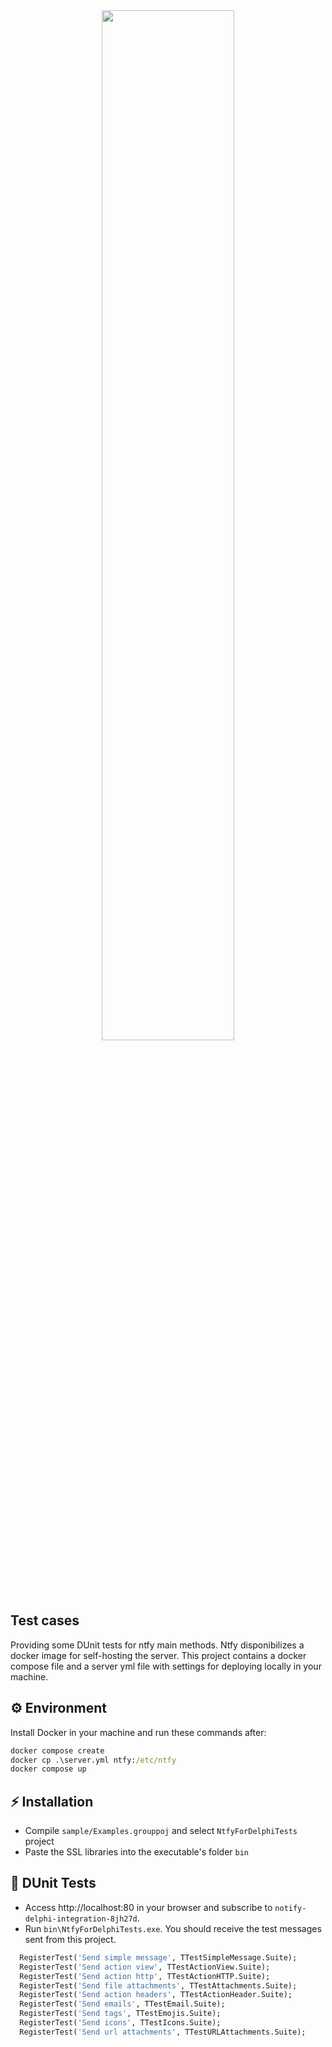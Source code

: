 <div align="center">
  <img src="../img/delphi-notify.png" width="65%">
</div>

## Test cases 

Providing some DUnit tests for ntfy main methods. Ntfy disponibilizes a docker image for self-hosting the server. This project contains a docker compose file and a server yml file with settings for deploying locally in your machine.

##  ⚙ Environment
Install Docker in your machine and run these commands after:

``` cmd
docker compose create
docker cp .\server.yml ntfy:/etc/ntfy
docker compose up
```

## ⚡ Installation
* Compile ```sample/Examples.grouppoj``` and select ```NtfyForDelphiTests``` project
* Paste the SSL libraries into the executable's folder ```bin```  

## 🧪 DUnit Tests
* Access http://localhost:80 in your browser and subscribe to ```notify-delphi-integration-8jh27d```. 
* Run ```bin\NtfyForDelphiTests.exe```. You should receive the test messages sent from this project.


``` pascal
  RegisterTest('Send simple message', TTestSimpleMessage.Suite);
  RegisterTest('Send action view', TTestActionView.Suite);
  RegisterTest('Send action http', TTestActionHTTP.Suite);
  RegisterTest('Send file attachments', TTestAttachments.Suite);
  RegisterTest('Send action headers', TTestActionHeader.Suite);
  RegisterTest('Send emails', TTestEmail.Suite);
  RegisterTest('Send tags', TTestEmojis.Suite);
  RegisterTest('Send icons', TTestIcons.Suite);
  RegisterTest('Send url attachments', TTestURLAttachments.Suite);
```
<br/>